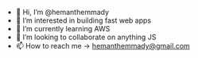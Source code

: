 - 👋 Hi, I’m @hemanthemmady
- 👀 I’m interested in building fast web apps
- 🌱 I’m currently learning AWS
- 💞️ I’m looking to collaborate on anything JS
- 📫 How to reach me -> hemanthemmady@gmail.com

<!---
hemanthemmady/hemanthemmady is a ✨ special ✨ repository because its `README.md` (this file) appears on your GitHub profile.
You can click the Preview link to take a look at your changes.
--->
